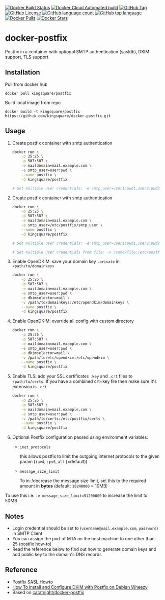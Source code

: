 [![Docker Build Status](https://img.shields.io/docker/cloud/build/kingsquare/postfix?style=flat-square)](https://hub.docker.com/r/kingsquare/postfix/builds)
[![Docker Cloud Automated build](https://img.shields.io/docker/cloud/automated/kingsquare/postfix?style=flat-square)](https://hub.docker.com/r/kingsquare/postfix/builds)
[![GitHub Tag](https://img.shields.io/github/v/tag/kingsquare/docker-postfix?style=flat-square)](https://github.com/kingsquare/docker-postfix)
[![GitHub License](https://img.shields.io/github/license/kingsquare/docker-postfix?style=flat-square)](https://github.com/kingsquare/docker-postfix)
[![GitHub language count](https://img.shields.io/github/languages/count/kingsquare/docker-postfix?style=flat-square)](https://github.com/kingsquare/docker-postfix)
[![GitHub top language](https://img.shields.io/github/languages/top/kingsquare/docker-postfix?style=flat-square)](https://github.com/kingsquare/docker-postfix)
[![Docker Pulls](https://img.shields.io/docker/pulls/kingsquare/postfix?style=flat-square)](https://hub.docker.com/r/kingsquare/postfix)
[![Docker Stars](https://img.shields.io/docker/stars/kingsquare/postfix?style=flat-square)](https://hub.docker.com/r/kingsquare/postfix)

# docker-postfix

Postfix in a container with optional SMTP authentication (sasldb), DKIM support, TLS support.

## Installation

Pull from docker hub

    docker pull kingsquare/postfix

Build local image from repo

    docker build -t kingsquare/postfix https://github.com/kingsquare/docker-postfix.git

## Usage

1. Create postfix container with smtp authentication

	```bash
	docker run \
	    -p 25:25 \
        -p 587:587 \
        -e maildomain=mail.example.com \
        -e smtp_user=user:pwd \
        --name postfix \
        -d kingsquare/postfix

	# Set multiple user credentials: -e smtp_user=user1:pwd1,user2:pwd2,...,userN:pwdN
	```

1. Create postfix container with smtp authentication

	```bash
	docker run \
	    -p 25:25 \
        -p 587:587 \
        -e maildomain=mail.example.com \
        -e smtp_user=/etc/postfix/smtp_user \
        --name postfix \
        -d kingsquare/postfix

	# Set multiple user credentials: -e smtp_user=user1:pwd1,user2:pwd2,...,userN:pwdN

	# Set multiple user credentials from file: -v /some/file:/etc/postfix/smtp_users

1. Enable OpenDKIM: save your domain key `.private` in `/path/to/domainkeys`

	```bash
	docker run \
	    -p 25:25 \
        -p 587:587 \
        -e maildomain=mail.example.com \
        -e smtp_user=user:pwd \
        -e dkimselector=mail \
        -v /path/to/domainkeys:/etc/opendkim/domainkeys \
        --name postfix \
        -d kingsquare/postfix
	```

1. Enable OpenDKIM: override all config with custom directory

	```bash
	docker run \
	    -p 25:25 \
	    -p 587:587 \
        -e maildomain=mail.example.com \
        -e smtp_user=user:pwd \
        -e dkimselector=mail \
        -v /path/to/etc/opendkim:/etc/opendkim \
        --name postfix \
        -d kingsquare/postfix
	```

1. Enable TLS: add your SSL certificates `.key` and `.crt` files to  `/path/to/certs`.
    If you have a combined crt+key file then make sure it's extension is `.crt`

    ```bash
    docker run \
	    -p 25:25 \
        -p 587:587 \
        -e maildomain=mail.example.com \
        -e smtp_user=user:pwd \
        -v /path/to/certs:/etc/postfix/certs \
        --name postfix \
        -d kingsquare/postfix
    ```

1. Optional Postfix configuration passed using environment variables:

    - `inet_protocols`

      this allows postfix to limit the outgoing internet protocols to the given param (`ipv4`, `ipv6`, `all` (=default))

    - `message_size_limit`

      To in-/decrease the message size limit, set this to the required amount in **bytes** (default: `10240000` = 10MB)

  To use this i.e. `-e message_size_limit=51200000` to increase the limit to 50MB

## Notes

+ Login credential should be set to (`username@mail.example.com`, `password`) in SMTP Client
+ You can assign the port of MTA on the host machine to one other than 25 ([postfix how-to](http://www.postfix.org/MULTI_INSTANCE_README.html))
+ Read the reference below to find out how to generate domain keys and add public key to the domain's DNS records

## Reference
+ [Postfix SASL Howto](http://www.postfix.org/SASL_README.html)
+ [How To Install and Configure DKIM with Postfix on Debian Wheezy](https://www.digitalocean.com/community/articles/how-to-install-and-configure-dkim-with-postfix-on-debian-wheezy)
+ Based on [catatnight/docker-postfix](https://github.com/catatnight/docker-postfix)

